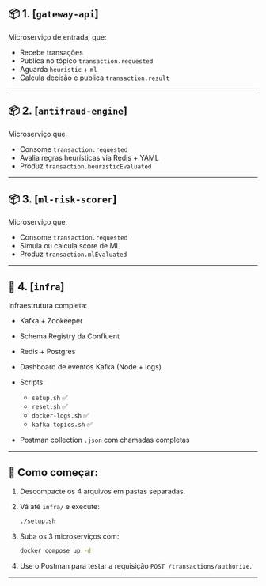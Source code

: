 ## 📦 1. [`gateway-api`]

Microserviço de entrada, que:

* Recebe transações
* Publica no tópico `transaction.requested`
* Aguarda `heuristic` + `ml`
* Calcula decisão e publica `transaction.result`

---

## 📦 2. [`antifraud-engine`]

Microserviço que:

* Consome `transaction.requested`
* Avalia regras heurísticas via Redis + YAML
* Produz `transaction.heuristicEvaluated`

---

## 📦 3. [`ml-risk-scorer`]

Microserviço que:

* Consome `transaction.requested`
* Simula ou calcula score de ML
* Produz `transaction.mlEvaluated`

---

## 🧰 4. [`infra`]

Infraestrutura completa:

* Kafka + Zookeeper
* Schema Registry da Confluent
* Redis + Postgres
* Dashboard de eventos Kafka (Node + logs)
* Scripts:

  * `setup.sh` ✅
  * `reset.sh` ✅
  * `docker-logs.sh` ✅
  * `kafka-topics.sh` ✅
* Postman collection `.json` com chamadas completas

---

## 🚀 Como começar:

1. Descompacte os 4 arquivos em pastas separadas.
2. Vá até `infra/` e execute:

   ```bash
   ./setup.sh
   ```
3. Suba os 3 microserviços com:

   ```bash
   docker compose up -d
   ```
4. Use o Postman para testar a requisição `POST /transactions/authorize`.

---